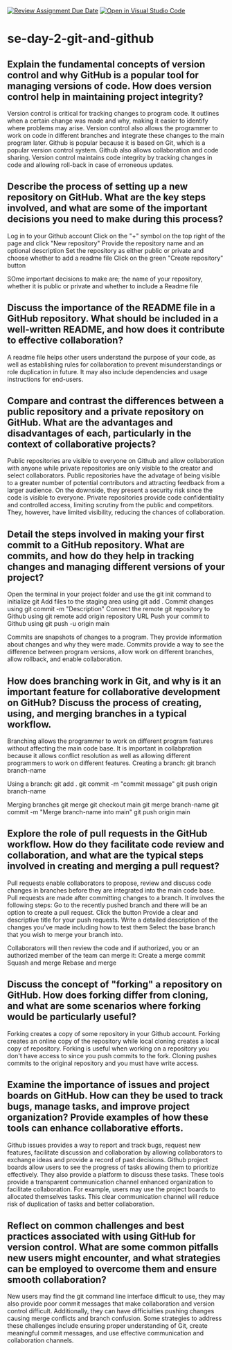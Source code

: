 [![Review Assignment Due Date](https://classroom.github.com/assets/deadline-readme-button-22041afd0340ce965d47ae6ef1cefeee28c7c493a6346c4f15d667ab976d596c.svg)](https://classroom.github.com/a/8wgCKhpZ)
[![Open in Visual Studio Code](https://classroom.github.com/assets/open-in-vscode-2e0aaae1b6195c2367325f4f02e2d04e9abb55f0b24a779b69b11b9e10269abc.svg)](https://classroom.github.com/online_ide?assignment_repo_id=18391199&assignment_repo_type=AssignmentRepo)
# se-day-2-git-and-github
## Explain the fundamental concepts of version control and why GitHub is a popular tool for managing versions of code. How does version control help in maintaining project integrity?

Version control is critical for tracking changes to program code. It outlines when a certain change was made and why, making it easier to identify where problems may arise. Version control also allows the programmer to work on code in different branches and integrate these changes to the main program later.
Github is popular because it is based on Git, which is a popular version control system. Github also allows collaboration and code sharing.
Version control maintains code integrity by tracking changes in code and allowing roll-back in case of erroneous updates. 

## Describe the process of setting up a new repository on GitHub. What are the key steps involved, and what are some of the important decisions you need to make during this process?

Log in to your Github account
Click on the "+" symbol on the top right of the page and click "New repository"
Provide the repository name and an optional description
Set the repository as either public or private and choose whether to add a readme file
Click on the green "Create repository" button

SOme important decisions to make are; the name of your repository, whether it is public or private and whether to include a Readme file

## Discuss the importance of the README file in a GitHub repository. What should be included in a well-written README, and how does it contribute to effective collaboration?

A readme file helps other users understand the purpose of your code, as well as establishing rules for collaboration to prevent misunderstandings or role duplication in future. It may also include dependencies and usage instructions for end-users.

## Compare and contrast the differences between a public repository and a private repository on GitHub. What are the advantages and disadvantages of each, particularly in the context of collaborative projects?

Public repositories are visible to everyone on Github and allow collaboration with anyone while private repositories are only visible to the creator and select collaborators.
Public repositories have the advatage of being visible to a greater number of potential contributors and attracting feedback from a larger audience. On the downside, they present a security risk since the code is visible to everyone.
Private repositories provide code confidentiality and controlled access, limiting scrutiny from the public and competitors. They, however, have limited visibility, reducing the chances of collaboration.

## Detail the steps involved in making your first commit to a GitHub repository. What are commits, and how do they help in tracking changes and managing different versions of your project?

Open the terminal in your project folder and use the git init command to initialize git
Add files to the staging area using git add .
Commit changes using git commit -m "Description"
Connect the remote git repository to Github using git remote add origin repository URL
Push your commit to Github using git push -u origin main

Commits are snapshots of changes to a program. They provide information about changes and why they were made. Commits provide a way to see the difference between program versions, allow work on different branches, allow rollback, and enable collaboration.

## How does branching work in Git, and why is it an important feature for collaborative development on GitHub? Discuss the process of creating, using, and merging branches in a typical workflow.

Branching allows the programmer to work on different program features without affecting the main code base. It is important in collabpration because it allows conflict resolution as well as allowing different programmers to work on different features.
Creating a branch:
 git branch  branch-name

Using a branch:
 git add .
 git commit -m "commit message"
 git push origin  branch-name

Merging branches
 git merge
 git checkout main
 git merge  branch-name
 git commit -m "Merge  branch-name into main"
 git push origin main

## Explore the role of pull requests in the GitHub workflow. How do they facilitate code review and collaboration, and what are the typical steps involved in creating and merging a pull request? 

Pull requests enable collaborators to propose, review and discuss code changes in branches before they are integrated into the main code base.
Pull requests are made after committing changes to a branch. It involves the following steps:
 Go to the recently pushed branch and there will be an option to create a pull request. Click the button
 Provide a clear and descriptive title for your push requests.
 Write a detailed description of the changes you've made including how to test them
 Select the base branch that you wish to merge your branch into.

Collaborators will then review the code and if authorized, you or an authorized member of the team can merge it:
 Create a merge commit
 Squash and merge
 Rebase and merge

## Discuss the concept of "forking" a repository on GitHub. How does forking differ from cloning, and what are some scenarios where forking would be particularly useful?

Forking creates a copy of some repository in your Github account. Forking creates an online copy of the repository while local cloning creates a local copy of repository. Forking is useful when working on a repository you don't have access to since you push commits to the fork. Cloning pushes commits to the original repository and you must have write access. 

## Examine the importance of issues and project boards on GitHub. How can they be used to track bugs, manage tasks, and improve project organization? Provide examples of how these tools can enhance collaborative efforts.

Github issues provides a way to  report and track bugs, request new features, facilitate discussion and collaboration by allowing collaborators to exchange ideas and provide a record of past decisions.
Github project boards allow users to see the progress of tasks allowing them to prioritize effectively. They also provide a platform to discuss these tasks.
These tools provide a transparent communication channel enhanced organization to facilitate collaboration. For example, users may use the project boards to allocated themselves tasks. This clear communication channel will reduce risk of duplication of tasks and better collaboration.

## Reflect on common challenges and best practices associated with using GitHub for version control. What are some common pitfalls new users might encounter, and what strategies can be employed to overcome them and ensure smooth collaboration?

New users may find the git command line interface difficult to use, they may also provide poor commit messages that make collaboration and version control difficult. Additionally, they can have difficiulties pushing changes causing merge conflicts and branch confusion. Some strategies to address these challenges include ensuring proper understanding of Git, create meaningful commit messages, and use effective communication and collaboration channels. 
